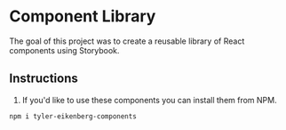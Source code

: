 
# Component Library

The goal of this project was to create a reusable library of React components using Storybook.


## Instructions

1.  If you'd like to use these components you can install them from NPM.
```
npm i tyler-eikenberg-components
```
